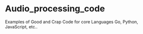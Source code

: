 # Audio_processing_code
Examples of Good and Crap Code for core Languages Go, Python, JavaScript, etc..
